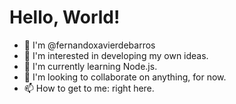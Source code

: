 # Hello, World!
- 👋 I'm @fernandoxavierdebarros
- 👀 I'm interested in developing my own ideas.
- 🌱 I'm currently learning Node.js.
- 💞️ I'm looking to collaborate on anything, for now.
- 📫 How to get to me: right here.

<!---
fernandoxavierdebarros/fernandoxavierdebarros is a ✨ special ✨ repository because its `README.md` (this file) appears on your GitHub profile.
You can click the Preview link to take a look at your changes.
--->

